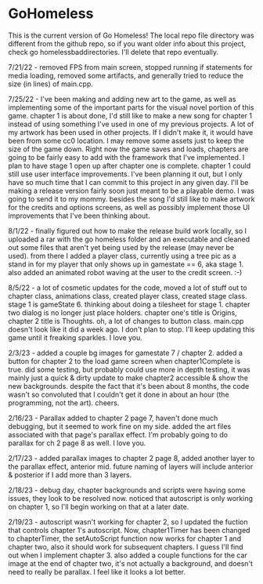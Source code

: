 # GoHomeless

This is the current version of Go Homeless!  The local repo file directory was different from the github repo, 
so if you want older info about this project, check go homelessbaddirectories.  I'll delete that repo eventually.

7/21/22 - removed FPS from main screen, stopped running if statements for media loading, removed some artifacts,
and generally tried to reduce the size (in lines) of main.cpp.

7/25/22 - I've been making and adding new art to the game, as well as implementing some of the important parts for 
the visual novel portion of this game.  chapter 1 is about done, I'd still like to make a new song for chapter 1
instead of using something I've used in one of my previous projects.  A lot of my artwork has been used in other
projects.  If I didn't make it, it would have been from some cc0 location.  I may remove some assets just to keep
the size of the game down.  Right now the game saves and loads, chapters are going to be fairly easy to add with
the framework that I've implemented.  I plan to have stage 1 open up after chapter one is complete.  chapter 1 
could still use user interface improvements.  I've been planning it out, but I only have so much time that I
can commit to this project in any given day.  I'll be making a release version fairly soon just meant to be a 
playable demo.  I was going to send it to my mommy.  besides the song I'd still like to make artwork for the credits 
and options screens, as well as possibly implement those UI improvements that I've been thinking about.  

8/1/22 - finally figured out how to make the release build work locally, so I uploaded a rar with the go homeless folder and an executable and cleaned out some files that aren't yet being used by the release (may never be used).  from there I added a player class, currently using a tree pic as a stand in for my player that only shows up in gamestate == 6, aka stage 1.  also added an animated robot waving at the user to the credit screen. :-)

8/5/22 - a lot of cosmetic updates for the code, moved a lot of stuff out to chapter class, animations class, created player class,
created stage class.  stage 1 is gameState 6.  thinking about doing a tilesheet for stage 1.  chapter two dialog is no longer just place
holders.  chapter one's title is Origins, chapter 2 title is Thoughts.  oh, a lot of changes to button class.  main.cpp doesn't look like it did a week ago.
I don't plan to stop.  I'll keep updating this game until it freaking sparkles.  I love you.

2/3/23 - added a couple bg images for gamestate 7 / chapter 2.  added a button for chapter 2 to the load game screen when chapter1Complete is true.
did some testing, but probably could use more in depth testing, it was mainly just a quick & dirty update to make chapter2 accessible & show the
new backgrounds.  despite the fact that it's been about 8 months, the code wasn't so convoluted that I couldn't get it done in about an hour (the programming,
not the art).  cheers.

2/16/23 - Parallax added to chapter 2 page 7, haven't done much debugging, but it seemed to work fine on my side. added the art files 
associated with that page's parallax effect.  I'm probably going to do parallax for ch 2 page 8 as well.  I love you.

2/17/23 - added parallax images to chapter 2 page 8, added another layer to the parallax effect, anterior mid.  future naming of 
layers will include anterior & posterior if I add more than 3 layers.

2/18/23 - debug day, chapter backgrounds and scripts were having some issues, they look to be resolved now.
noticed that autoscript is only working on chapter 1, so I'll begin working on that at a later date.

2/19/23 - autoscript wasn't working for chapter 2, so I updated the fuction that controls chapter 1's autoscript.
Now, chapter1Timer has been changed to chapterTimer, the setAutoScript function now works for chapter 1 and chapter two, 
also it should work for subsequent chapters.  I guess I'll find out when I implement chapter 3.  also added a couple functions for
the car image at the end of chapter two, it's not actually a background, and doesn't need to really be parallax.  I feel like
it looks a lot better.